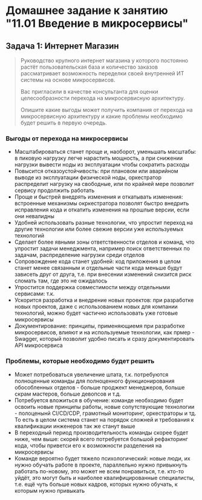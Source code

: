 # Домашнее задание к занятию "11.01 Введение в микросервисы"

## Задача 1: Интернет Магазин

> Руководство крупного интернет магазина у которого постоянно растёт пользовательская база и количество заказов рассматривает возможность переделки своей внутренней ИТ системы на основе микросервисов. 
> 
> Вас пригласили в качестве консультанта для оценки целесообразности перехода на микросервисную архитектуру. 
> 
> Опишите какие выгоды может получить компания от перехода на микросервисную архитектуру и какие проблемы необходимо будет решить в первую очередь.

### Выгоды от перехода на микросервисы

+ Масштабироваться станет проще и, наоборот, уменьшать масштабы: в пиковую нагрузку легче нарастить мощность, а при снижении нагрузки вывести ноды из эксплуатации чтобы сократить расходы
+ Повысится отказоустойчивость: при плановом или аварийном выводе из эксплуатации физической ноды, оркестратор распределит нагрузку на свободные, или по крайней мере позволит сервису продолжить работать
+ Проще и быстрей внедрять изменения и откатывать изменения: встроенные механизмы окркестратора позволят быстро внедрить исправления кода и откатить изменения на прошлые версии, если они невалидны
+ Удобней использовать разные технологии, что упростит переход на другие технологии или более свежие версии уже используемых технологий
+ Сделает более явными зоны ответственности отделов и команд, что упростит задачи менеджмента, например поиск ответственных по задачам, распределение нагрузки среди отделов
+ Сопровождение кода станет удобней: код приложения в целом станет менее связанным и отдельные части кода меньше будут зависеть друг от друга, т.е. при внесении изменений снизится риск сломать там, где это не ожидалось
+ Упростится поддержка совместимости между отдельными сервисами: т.к. 
+ Ускорится разработка и внедрение новых проектов: при разработке новых проектов, даже с использованием новых для компании технологий, можно будет частично использовать уже готовые микросервисы
+ Документирование: принципы, применяющиемя при разработке микросервисов, влияют и на используемые технологии, как прмер - Swagger, который позволит удобно писать и сразу документировать API микросервиса

### Проблемы, которые необходимо будет решить

- Может потребоваться увеличение штата, т.к. потребуются полноценные команды для полноценного функционирования обособленных отделов - больше проджект менеджеров, больше скрам мастеров, больше девопсов и т.д.
- Потребуется вложиться в обучение: команде необходимо будет освоить новые принципы работы, новые сопутствующие технологии - полоценынй CI/CD/CDP, грамотный мониторинг, оркестраторы и тд. То есть в целом система станет на порядок сложней и требования к квалификации инженеров так же станут выше
- В переходный период производительность команды скорее будет ниже, чем выше: скорей всего потребуется большой рефакторинг кода, чтобы приветси его к возможности разделения на микросервисы
- Команде вероятно будет тяжело психологический: новые люди, их нужно обучать работе в проекте, параллельно нужно привыкнуть работать по-новому, это может не всем понравиться, т.е. кто-то уйдёт, это могут быть и наиболее квалифицированные специалисты, т.е. ещё чуть больше новых кадров, которых нужно обучать, к которым нужно привыкать
